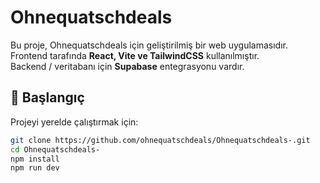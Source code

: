# Ohnequatschdeals

Bu proje, Ohnequatschdeals için geliştirilmiş bir web uygulamasıdır.  
Frontend tarafında **React, Vite ve TailwindCSS** kullanılmıştır.  
Backend / veritabanı için **Supabase** entegrasyonu vardır.  

## 🚀 Başlangıç

Projeyi yerelde çalıştırmak için:

```bash
git clone https://github.com/ohnequatschdeals/Ohnequatschdeals-.git
cd Ohnequatschdeals-
npm install
npm run dev
